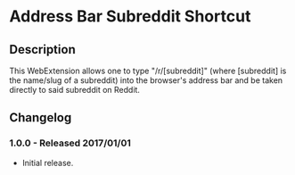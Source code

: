 Address Bar Subreddit Shortcut
=============================

## Description ##
This WebExtension allows one to type "/r/[subreddit]" (where [subreddit] is the name/slug of a subreddit) into the browser's address bar and be taken directly to said subreddit on Reddit.

## Changelog ##

### 1.0.0 - Released 2017/01/01 ###
*	Initial release.
